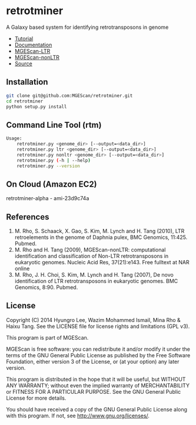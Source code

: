 retrotminer
===========

A Galaxy based system for identifying retrotransposons in genome

* [Tutorial](http://retrotminer.readthedocs.org/en/latest/tutorial.html)
* [Documentation](http://retrotminer.readthedocs.org/en/latest/index.html)
* [MGEScan-LTR](http://darwin.informatics.indiana.edu/cgi-bin/evolution/daphnia_ltr.pl)
* [MGEScan-nonLTR](http://darwin.informatics.indiana.edu/cgi-bin/evolution/nonltr/nonltr.pl)
* [Source](https://github.com/MGEScan/retrotminer/)

Installation
------------

```sh
git clone git@github.com:MGEScan/retrotminer.git
cd retrotminer
python setup.py install
```

Command Line Tool (rtm)
-----------------------

```sh
Usage:
    retrotminer.py <genome_dir> [--output=<data_dir>]
    retrotminer.py ltr <genome_dir> [--output=<data_dir>]
    retrotminer.py nonltr <genome_dir> [--output=<data_dir>]
    retrotminer.py (-h | --help)
    retrotminer.py --version
```

On Cloud (Amazon EC2)
---------------------
retrotminer-alpha - ami-23d9c74a

References
-----------

1. M. Rho, S. Schaack, X. Gao, S. Kim, M. Lynch and H. Tang (2010), LTR retroelements in the genome of Daphnia pulex, BMC Genomics, 11:425. Pubmed. 
2. M. Rho and H. Tang (2009), MGEScan-nonLTR: computational identification and classification of Non-LTR retrotransposons in eukaryotic genomes. Nucleic Acid Res, 37(21):e143. Free fulltext at NAR online 
3. M. Rho, J. H. Choi, S. Kim, M. Lynch and H. Tang (2007), De novo identification of LTR retrotransposons in eukaryotic genomes. BMC Genomics, 8:90. Pubmed. 

License
-------
Copyright (C) 2014 Hyungro Lee, Wazim Mohammed Ismail, Mina Rho & Haixu Tang. See the LICENSE file for license rights and limitations (GPL v3).

This program is part of MGEScan.

MGEScan is free software: you can redistribute it and/or modify
it under the terms of the GNU General Public License as published by
the Free Software Foundation, either version 3 of the License, or
(at your option) any later version.

This program is distributed in the hope that it will be useful,
but WITHOUT ANY WARRANTY; without even the implied warranty of
MERCHANTABILITY or FITNESS FOR A PARTICULAR PURPOSE.  See the
GNU General Public License for more details.

You should have received a copy of the GNU General Public License
along with this program.  If not, see <http://www.gnu.org/licenses/>.
